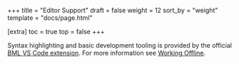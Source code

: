 +++
title = "Editor Support"
draft = false
weight = 12
sort_by = "weight"
template = "docs/page.html"

[extra]
toc = true
top = false
+++

Syntax highlighting and basic development tooling is provided by the official [BML VS Code extension](https://marketplace.visualstudio.com/items?itemName=bml-lang.bml-vscode). For more information see [Working Offline](/docs/guide/working-offline).
